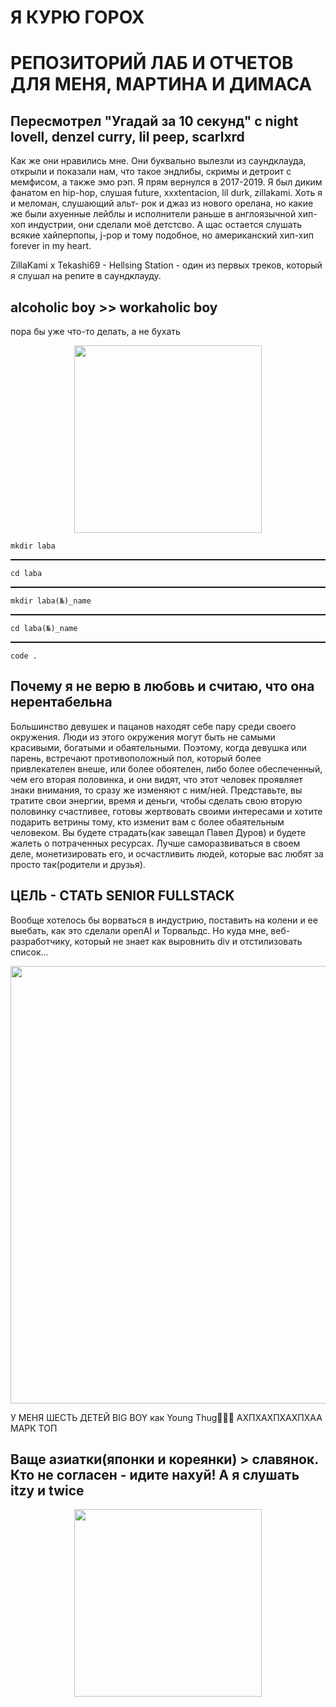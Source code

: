 # Я КУРЮ ГОРОХ 

 # РЕПОЗИТОРИЙ ЛАБ И ОТЧЕТОВ ДЛЯ МЕНЯ, МАРТИНА И ДИМАСА

## Пересмотрел "Угадай за 10 секунд" с night lovell, denzel curry, lil peep, scarlxrd

Как же они нравились мне. Они буквально вылезли из саундклауда, открыли и показали нам, что такое эндлибы, скримы и детроит с мемфисом, а также эмо рэп. Я прям вернулся в 2017-2019. Я был диким фанатом en hip-hop, слушая future, xxxtentacion, lil durk, zillakami. Хоть я и меломан, слушающий альт- рок и джаз из нового орелана, но какие же были ахуенные лейблы и исполнители раньше в англоязычной хип-хоп индустрии, они сделали моё детстсво. А щас остается слушать всякие хайперпопы, j-pop и тому подобное, но американский хип-хип forever in my heart.

ZillaKami x Tekashi69 - Hellsing Station - один из первых треков, который я слушал на репите в саундклауду.

## alcoholic boy >> workaholic boy

пора бы уже что-то делать, а не бухать 

<p align = "center">
  <img src = "https://i.ibb.co/cNBbHnS/5443039220345201990.jpg" width = "300px">
</p>


    mkdir laba
<hr style="border: none; border-top: 1px dotted #000;"/>
    
    cd laba
<hr style="border: none; border-top: 1px dotted #000;"/>
   
    mkdir laba(№)_name
<hr style="border: none; border-top: 1px dotted #000;"/>    
    
    cd laba(№)_name
<hr style="border: none; border-top: 1px dotted #000;"/>    
    
    code .


## Почему я не верю в любовь и считаю, что она нерентабельна

Большинство девушек и пацанов находят себе пару среди своего окружения. Люди из этого окружения могут быть не самыми красивыми, богатыми и обаятельными. Поэтому, когда девушка или парень, встречают противоположный пол, который более привлекателен внеше, или более обоятелен, либо более обеспеченный, чем его вторая половинка, и они видят, что этот человек проявляет знаки внимания, то сразу же изменяют с ним/ней. Представьте, вы тратите свои энергии, время и деньги, чтобы сделать свою вторую половинку счастливее, готовы жертвовать своими интересами и хотите подарить ветрины тому, кто изменит вам с более обаятельным человеком. Вы будете страдать(как завещал Павел Дуров) и будете жалеть о потраченных ресурсах. Лучше саморазвиваться в своем деле, монетизировать его, и осчастливить людей, которые вас любят за просто так(родители и друзья). 

 
## ЦЕЛЬ - СТАТЬ SENIOR FULLSTACK

 Вообще хотелось бы ворваться в индустрию, поставить на колени и ее выебать, как это сделали openAI и Торвальдс. Но куда мне, веб-разработчику, который не знает как выровнить div и отстилизовать список...  


<p align = "center">
  <img src = "https://i.ibb.co/C7P7FkZ/5440787420531515119.jpg" width = "700px">
</p>
У МЕНЯ ШЕСТЬ ДЕТЕЙ BIG BOY как Young Thug👶👶👶
АХПХАХПХАХПХАА МАРК ТОП
<p align = "center">

 ## Ваще азиатки(японки и кореянки) > славянок.  Кто не согласен - идите нахуй! А я слушать itzy и twice
 <p align = "center">
 <img src = "https://i.ibb.co/LN6CMhY/200x200.png" width = "300px">
</p>

